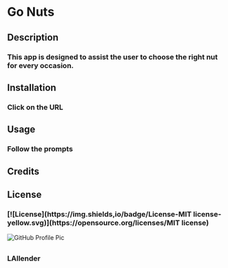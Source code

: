 
# <h1>Go Nuts</h1>

## <h2>Description</h2>
<h3>This app is designed to assist the user to choose the right nut for every occasion.</h3>

### <h2>Installation</h2> 
<h3>Click on the URL</h3>
          
### <h2>Usage</h2> 
<h3>Follow the prompts</h3>
          
### <h2>Credits</h2>
<h3></h3>

### <h2>License</h2> 
<h3>[![License](https://img.shields,io/badge/License-MIT license-yellow.svg)](https://opensource.org/licenses/MIT license)</h3>

<img alt="GitHub Profile Pic" src="https://avatars.githubusercontent.com/u/83952257?v=4">

## <h3></h3>

## <h3>LAllender</h3>

